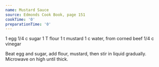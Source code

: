 ```yaml
---
name: Mustard Sauce
source: Edmonds Cook Book, page 151
cookTime: '0'
preparationTime: '0'
---
```


1 egg
1/4 c sugar
1 T flour
1 t mustard
1 c water, from corned beef
1/4 c vinegar

Beat egg and sugar, add flour, mustard, then stir in liquid gradually.  Microwave on high until thick.

